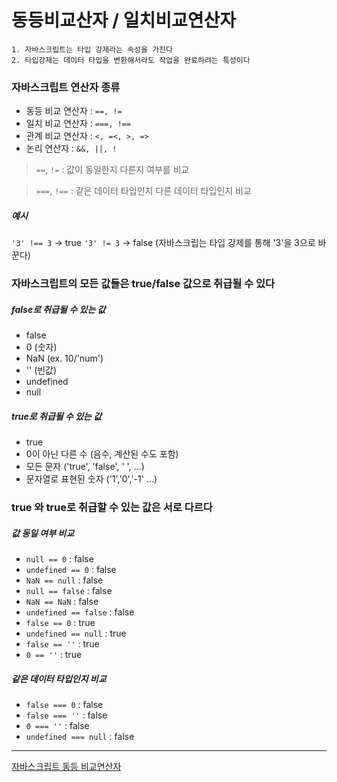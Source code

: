 # 동등비교산자 / 일치비교연산자

```
1. 자바스크립트는 타입 강제라는 속성을 가진다
2. 타입강제는 데이터 타입을 변환해서라도 작업을 완료하려는 특성이다
```

### 자바스크립트 연산자 종류

- 동등 비교 연산자 : ``==, !=``
- 일치 비교 연산자 : ``===, !==``
- 관계 비교 연산자 : ``<, =<, >, =>``
- 논리 연산자 : ``&&, ||, !``

> `==`, `!=` : 값이 동일한지 다른지 여부를 비교 


> `===`, `!==` : 같은 데이터 타입인지 다른 데이터 타입인지 비교 


##### 예시

`'3' !== 3` -> true
`'3' != 3` -> false (자바스크립는 타입 강제를 통해 '3'을 3으로 바꾼다)


### 자바스크립트의 모든 값들은 true/false 값으로 취급될 수 있다

##### false로 취급될 수 있는 값

- false
- 0 (숫자)
- NaN (ex. 10/'num')
- '' (빈값)
- undefined 
- null

##### true로 취급될 수 있는 값

- true
- 0이 아닌 다른 수 (음수, 계산된 수도 포함)
- 모든 문자 ('true', 'false', ' ', ...)
- 문자열로 표현된 숫자 ('1','0','-1' ...)


### true 와 true로 취급할 수 있는 값은 서로 다르다

##### 값 동일 여부 비교


- `null == 0` : false
- `undefined == 0` : false
- `NaN == null` : false
- `null == false` : false
- `NaN == NaN` : false
- `undefined == false` : false
- `false == 0` : true
- `undefined == null` : true
- `false == ''` : true
- `0 == ''` : true

##### 같은 데이터 타입인지 비교 

- `false === 0` : false
- `false === ''` : false
- `0 === ''` : false
- `undefined === null` : false



---
[자바스크립트 동등 비교연산자](https://jennybeblog.github.io/2017-05-15/JS_1/)
